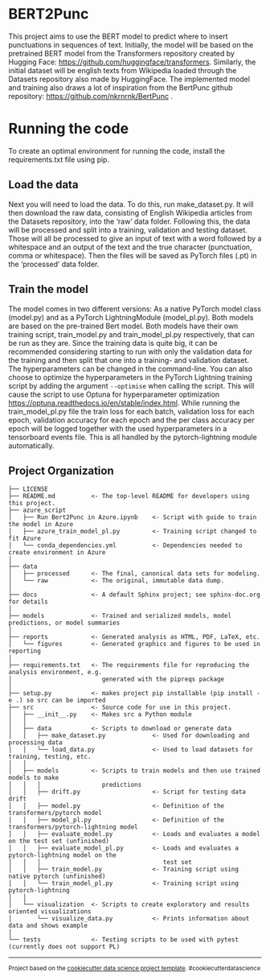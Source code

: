 BERT2Punc
==============================

This project aims to use the BERT model to predict where to insert punctuations in sequences of text. Initially, the model will be based on the pretrained BERT model from the Transformers repository created by Hugging Face: https://github.com/huggingface/transformers. Similarly, the initial dataset will be english texts from Wikipedia loaded through the Datasets repository also made by HuggingFace. The implemented model and training also draws a lot of inspiration from the BertPunc github repository: https://github.com/nkrnrnk/BertPunc .

# Running the code

To create an optimal environment for running the code, install the requirements.txt file using pip. 

## Load the data
Next you will need to load the data. To do this, run make_dataset.py. It will then download the raw data, consisting of English Wikipedia articles from the Datasets repository, into the ‘raw’ data folder. Following this, the data will be processed and split into a training, validation and testing dataset. Those will all be processed to give an input of text with a word followed by a whitespace and an output of the text and the true character (punctuation, comma or whitespace). Then the files will be saved as PyTorch files (.pt) in the ‘processed’ data folder. 

## Train the model
The model comes in two different versions: As a native PyTorch model class (model.py) and as a PyTorch LightningModule (model_pl.py). Both models are based on the pre-trained Bert model.
Both models have their own training script, train_model.py and train_model_pl.py respectively, that can be run as they are. Since the training data is quite big, it can be recommended considering starting to run with only the validation data for the training and then split that one into a training- and validation dataset. The hyperparameters can be changed in the command-line. You can also choose to optimize the hyperparameters in the PyTorch Lightning training script by adding the argument ``--optimise`` when calling the script. This will cause the script to use Optuna for hyperparameter optimization https://optuna.readthedocs.io/en/stable/index.html. 
While running the train_model_pl.py file the train loss for each batch, validation loss for each epoch, validation accuracy for each epoch and the per class accuracy per epoch will be logged together with the used hyperparameters in a tensorboard events file. This is all handled by the pytorch-lightning module automatically. 



Project Organization
------------

    ├── LICENSE
    ├── README.md          <- The top-level README for developers using this project.
    ├── azure_script
    │   ├── Run Bert2Punc in Azure.ipynb    <- Script with guide to train the model in Azure
    │   ├── azure_train_model_pl.py     	<- Training script changed to fit Azure
    │   └── conda_dependencies.yml      	<- Dependencies needed to create environment in Azure
    │
    ├── data
    │   ├── processed      <- The final, canonical data sets for modeling.
    │   └── raw            <- The original, immutable data dump.
    │
    ├── docs               <- A default Sphinx project; see sphinx-doc.org for details
    │
    ├── models             <- Trained and serialized models, model predictions, or model summaries
    │
    ├── reports            <- Generated analysis as HTML, PDF, LaTeX, etc.
    │   └── figures        <- Generated graphics and figures to be used in reporting
    │
    ├── requirements.txt   <- The requirements file for reproducing the analysis environment, e.g.
    │                         generated with the pipreqs package
    │
    ├── setup.py           <- makes project pip installable (pip install -e .) so src can be imported
    ├── src                <- Source code for use in this project.
    │   ├── __init__.py    <- Makes src a Python module
    │   │
    │   ├── data           <- Scripts to download or generate data
    │   │   ├── make_dataset.py				<- Used for downloading and processing data
	│   │   └── load_data.py				<- Used to load datasets for training, testing, etc.
    │   │
    │   ├── models         <- Scripts to train models and then use trained models to make
    │   │   │                 predictions
	│   │   ├── drift.py					<- Script for testing data drift
    │   │   ├── model.py					<- Definition of the transformers/pytorch model
	│   │   ├── model_pl.py					<- Definition of the transformers/pytorch-lightning model
    │   │   ├── evaluate_model.py			<- Loads and evaluates a model on the test set (unfinished)
	│   │   ├── evaluate_model_pl.py		<- Loads and evaluates a pytorch-lightning model on the
    │   │   │                                  test set
    │   │   ├── train_model.py				<- Training script using native pytorch (unfinished)
	│   │   └── train_model_pl.py			<- Training script using pytorch-lightning
    │   │
    │   └── visualization  <- Scripts to create exploratory and results oriented visualizations
    │       └── visualize_data.py			<- Prints information about data and shows example
    │
    └── tests              <- Testing scripts to be used with pytest (currently does not support PL)


--------

<p><small>Project based on the <a target="_blank" href="https://drivendata.github.io/cookiecutter-data-science/">cookiecutter data science project template</a>. #cookiecutterdatascience</small></p>

